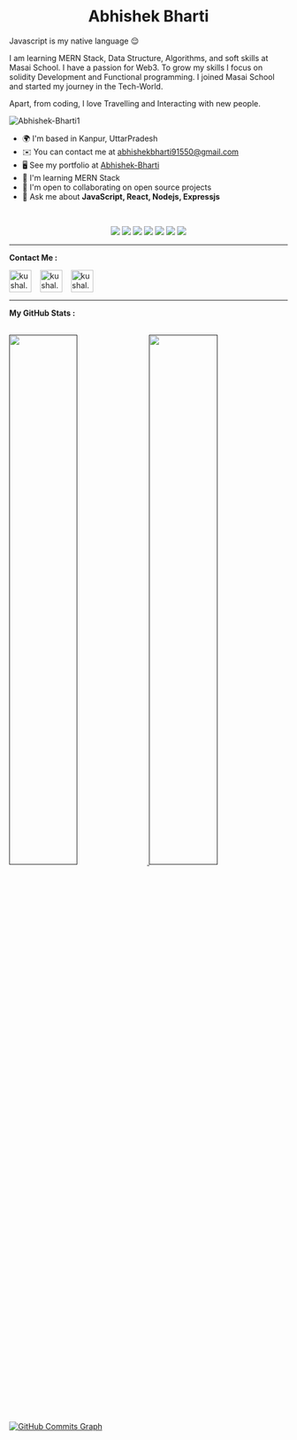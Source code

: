 <h1 align="center">
  <b>Abhishek Bharti</b>
</h1>

Javascript is my native language 😌

I am learning MERN Stack, Data Structure, Algorithms, and soft skills at Masai School. I have a passion for Web3. To grow my skills I focus on solidity Development and Functional programming.
I joined Masai School and started my journey in the Tech-World.

Apart, from coding, I love Travelling and Interacting with new people.

<p align="left"> <img src="https://komarev.com/ghpvc/?username=Abhishek-Bharti1&label=Profile%20views&color=0e75b6&style=flat" alt="Abhishek-Bharti1" /> </p>

* 🌍  I'm based in Kanpur, UttarPradesh
* ✉️  You can contact me at [abhishekbharti91550@gmail.com](mailto:abhishekbharti91550@gmail.com)
* 🖥️  See my portfolio at [Abhishek-Bharti](https://prtfolio-abhishek-bharti1.vercel.app
)
* 🧠  I'm learning MERN Stack 
* 🤝  I'm open to collaborating on open source projects
* 💬 Ask me about **JavaScript, React, Nodejs, Expressjs**

<br>
<p>
<div align ="center">

   <img src="https://img.shields.io/badge/-HTML-c58545?style=for-the-badge&logo=html5&logoColor=c58545&labelColor=282828">
   <img src="https://img.shields.io/badge/-CSS-d1a01f?style=for-the-badge&logo=css3&logoColor=d1a01f&labelColor=282828">
   <img src="https://img.shields.io/badge/JavaScript-F7DF1E?style=for-the-badge&logo=javascript&logoColor=d1a01f&labelColor=282828">
   <img src="https://img.shields.io/badge/Node.js-43853D?style=for-the-badge&logo=node.js&logoColor=d1a01f&labelColor=282828">
   <img src="https://img.shields.io/badge/Express.js-404D59?style=for-the-badge&logo=express.js&logoColor=d1a01f&labelColor=282828">
   <img src="https://img.shields.io/badge/React-20232A?style=for-the-badge&logo=react&logoColor=61DAFB&labelColor=282828">
   <img src="https://img.shields.io/badge/MongoDB-4EA94B?style=for-the-badge&logo=mongodb&logoColor=white">
</div>
</p>
<hr>


<b>Contact Me :</b>
<br/>
<p align="left">
  <a href="https://www.linkedin.com/in/abhishek-bharti-/" target="blank"><img align="center" src="https://www.bing.com/th?id=AMMS_S_24b2654d-e52c-a557-e938-1072dfec2428&w=148&h=148&c=7&o=6&oif=webp&pid=SANGAM" alt="kushal.bhanot" height="40" width="40" /></a> &nbsp;&nbsp;
  <a href="https://github.com/Abhishek-Bharti1" target="blank"><img align="center" src="https://cdn.afterdawn.fi/v3/news/original/github-logo.png" alt="kushal.bhanot.98" height="40" width="40" /></a> &nbsp;&nbsp;
  <a href="https://medium.com/@abhishekbharti91550" target="blank"><img align="center" src="https://th.bing.com/th/id/R.43138f8c443dd4df3ec9e1bf9b647d21?rik=NKBORmUj52K2yQ&riu=http%3a%2f%2flogok.org%2fwp-content%2fuploads%2f2020%2f10%2fMedium-logo-2020.png&ehk=dJgY5T%2bcVRjClQ2SWPGm%2fC%2fe2NgyG2Dfrzq5vrKrIL0%3d&risl=&pid=ImgRaw&r=0" alt="kushal.bhanot.98" height="40" width="40" /></a> &nbsp;&nbsp;
</p>
<hr>
<b>My GitHub Stats :</b>
<br/>
<br/>
<p align="left">
  <a href="">
  <img width="49.5%" src="https://github-readme-stats.vercel.app/api?username=Abhishek-Bharti1&show_icons=true&theme=gruvbox&hide_border=true" />
    <img width="49.5%" src="http://github-readme-streak-stats.herokuapp.com?user=Abhishek-Bharti1&theme=dark&date_format=M%20j%5B%2C%20Y%5D" />
  </a>
</p>
<br>
<a href="http://www.github.com/Abhishek-Bharti1"><img src="https://activity-graph.herokuapp.com/graph?username=Abhishek-Bharti1&bg_color=1c1917&color=ffffff&line=0891b2&point=ffffff&area_color=1c1917&area=true&hide_border=true&custom_title=GitHub%20Commits%20Graph" alt="GitHub Commits Graph" /></a>

